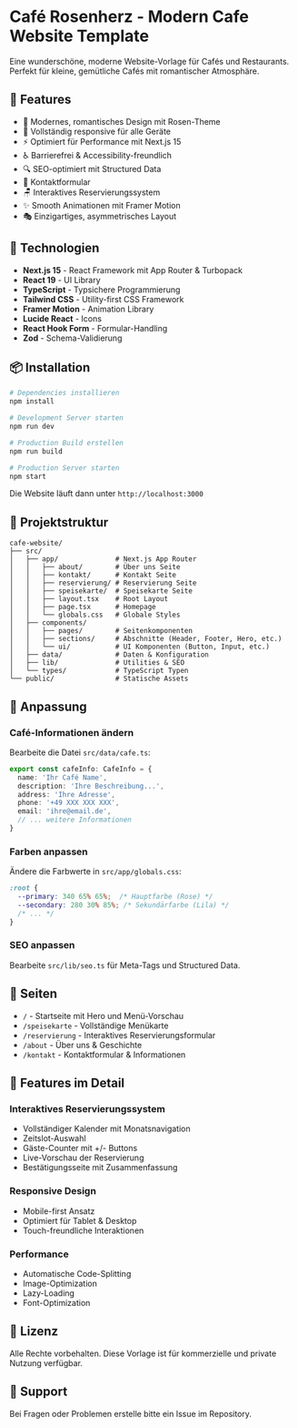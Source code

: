 # Café Rosenherz - Modern Cafe Website Template

Eine wunderschöne, moderne Website-Vorlage für Cafés und Restaurants. Perfekt für kleine, gemütliche Cafés mit romantischer Atmosphäre.

## 🌟 Features

- 🎨 Modernes, romantisches Design mit Rosen-Theme
- 📱 Vollständig responsive für alle Geräte
- ⚡ Optimiert für Performance mit Next.js 15
- ♿ Barrierefrei & Accessibility-freundlich
- 🔍 SEO-optimiert mit Structured Data
- 📧 Kontaktformular
- 🪑 Interaktives Reservierungssystem
- ✨ Smooth Animationen mit Framer Motion
- 🎭 Einzigartiges, asymmetrisches Layout

## 🚀 Technologien

- **Next.js 15** - React Framework mit App Router & Turbopack
- **React 19** - UI Library
- **TypeScript** - Typsichere Programmierung
- **Tailwind CSS** - Utility-first CSS Framework
- **Framer Motion** - Animation Library
- **Lucide React** - Icons
- **React Hook Form** - Formular-Handling
- **Zod** - Schema-Validierung

## 📦 Installation

```bash
# Dependencies installieren
npm install

# Development Server starten
npm run dev

# Production Build erstellen
npm run build

# Production Server starten
npm start
```

Die Website läuft dann unter `http://localhost:3000`

## 📁 Projektstruktur

```
cafe-website/
├── src/
│   ├── app/              # Next.js App Router
│   │   ├── about/        # Über uns Seite
│   │   ├── kontakt/      # Kontakt Seite
│   │   ├── reservierung/ # Reservierung Seite
│   │   ├── speisekarte/  # Speisekarte Seite
│   │   ├── layout.tsx    # Root Layout
│   │   ├── page.tsx      # Homepage
│   │   └── globals.css   # Globale Styles
│   ├── components/
│   │   ├── pages/        # Seitenkomponenten
│   │   ├── sections/     # Abschnitte (Header, Footer, Hero, etc.)
│   │   └── ui/           # UI Komponenten (Button, Input, etc.)
│   ├── data/             # Daten & Konfiguration
│   ├── lib/              # Utilities & SEO
│   └── types/            # TypeScript Typen
└── public/               # Statische Assets
```

## 🎨 Anpassung

### Café-Informationen ändern

Bearbeite die Datei `src/data/cafe.ts`:

```typescript
export const cafeInfo: CafeInfo = {
  name: 'Ihr Café Name',
  description: 'Ihre Beschreibung...',
  address: 'Ihre Adresse',
  phone: '+49 XXX XXX XXX',
  email: 'ihre@email.de',
  // ... weitere Informationen
}
```

### Farben anpassen

Ändere die Farbwerte in `src/app/globals.css`:

```css
:root {
  --primary: 340 65% 65%;  /* Hauptfarbe (Rose) */
  --secondary: 280 30% 85%; /* Sekundärfarbe (Lila) */
  /* ... */
}
```

### SEO anpassen

Bearbeite `src/lib/seo.ts` für Meta-Tags und Structured Data.

## 📄 Seiten

- `/` - Startseite mit Hero und Menü-Vorschau
- `/speisekarte` - Vollständige Menükarte
- `/reservierung` - Interaktives Reservierungsformular
- `/about` - Über uns & Geschichte
- `/kontakt` - Kontaktformular & Informationen

## 🎯 Features im Detail

### Interaktives Reservierungssystem
- Vollständiger Kalender mit Monatsnavigation
- Zeitslot-Auswahl
- Gäste-Counter mit +/- Buttons
- Live-Vorschau der Reservierung
- Bestätigungsseite mit Zusammenfassung

### Responsive Design
- Mobile-first Ansatz
- Optimiert für Tablet & Desktop
- Touch-freundliche Interaktionen

### Performance
- Automatische Code-Splitting
- Image-Optimization
- Lazy-Loading
- Font-Optimization

## 📝 Lizenz

Alle Rechte vorbehalten. Diese Vorlage ist für kommerzielle und private Nutzung verfügbar.

## 🤝 Support

Bei Fragen oder Problemen erstelle bitte ein Issue im Repository.
